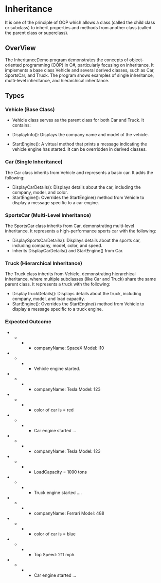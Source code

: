 # Inheritance
It is one of the principle of OOP which allows a class (called the child class or subclass) to inherit properties and methods from another class (called the parent class or superclass).

## OverView

The InheritanceDemo program demonstrates the concepts of object-oriented programming (OOP)
in C#, particularly focusing on inheritance. It implements a base class Vehicle and several
derived classes, such as Car, SportsCar, and Truck. The program shows examples of single 
inheritance, multi-level inheritance, and hierarchical inheritance.

## Types


### Vehicle (Base Class)

-  Vehicle class serves as the parent class for both Car and Truck. It contains:

 - DisplayInfo(): Displays the company name and model of the vehicle.
 - StartEngine(): A virtual method that prints a message indicating the vehicle engine 
   has started. It can be overridden in derived classes.

### Car (Single Inheritance)

The Car class inherits from Vehicle and represents a basic car. It adds the following:

 - DisplayCarDetails(): Displays details about the car, including the company, model, and color.
 - StartEngine(): Overrides the StartEngine() method from Vehicle to display a message specific to a car engine.

### SportsCar (Multi-Level Inheritance)

The SportsCar class inherits from Car, demonstrating multi-level inheritance. It represents 
a high-performance sports car with the following:

- DisplaySportsCarDetails(): Displays details about the sports car, including company, 
   model, color, and  speed.
- Inherits DisplayCarDetails() and StartEngine() from Car.

### Truck (Hierarchical Inheritance)
The Truck class inherits from Vehicle, demonstrating hierarchical inheritance, where multiple subclasses (like Car and Truck) share the same parent class. 
It represents a truck with the following:

 - DisplayTruckDetails(): Displays details about the truck, including company, model, and load capacity.
 - StartEngine(): Overrides the StartEngine() method from Vehicle to display a message specific to a truck engine.

 ### Expected Outcome

- - - - companyName: SpaceX Model: i10
- - - - Vehicle engine started.

- - - - companyName: Tesla Model: 123
- - - - color of car is = red
- - - - Car engine started ...

- - - - companyName: Tesla Model: 123
- - - - LoadCapacity = 1000 tons
- - - - Truck engine started ....

- - - - companyName: Ferrari Model: 488
- - - - color of car is = blue
- - - - Top Speed: 211 mph
- - - - Car engine started ...